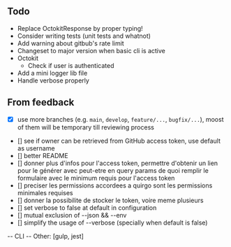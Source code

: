 ## Todo

- Replace OctokitResponse<any> by proper typing!
- Consider writing tests (unit tests and whatnot)
- Add warning about gitbub's rate limit
- Changeset to major version when basic cli is active
- Octokit
  - Check if user is authenticated
- Add a mini logger lib file
- Handle verbose properly

## From feedback

- [x] use more branches (e.g. `main`, `develop`, `feature/...`, `bugfix/...`), moost of them will be temporary till reviewing process
- [] see if owner can be retrieved from GitHub access token, use default as username
- [] better README
- [] donner plus d'infos pour l'access token, permettre d'obtenir un lien pour le générer avec peut-etre en query params de quoi remplir le formulaire avec le minimum requis pour l'access token
- [] preciser les permissions accordees a quirgo sont les permissions minimales requises
- [] donner la possibilite de stocker le token, voire meme plusieurs
- [] set verbose to false at default in configuration
- [] mutual exclusion of --json && --env
- [] simplify the usage of --verbose (specially when default is false)

-- CLI --
Other: [gulp, jest]
